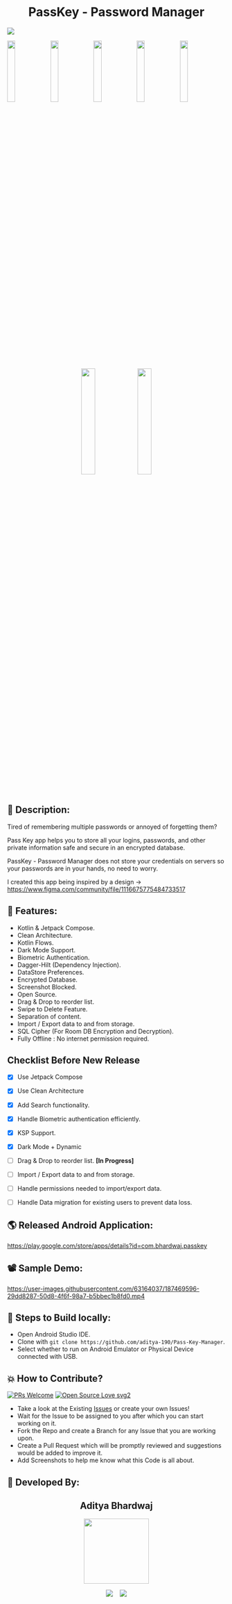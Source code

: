 <h1 align="center">PassKey - Password Manager</h1>

<p><img src="https://user-images.githubusercontent.com/63164037/187455306-6f717189-daf8-4906-a038-6907bd6b53fb.png"/></p>

<p float="left">
  <img src="https://user-images.githubusercontent.com/63164037/187455514-9a27baad-cff3-4983-b335-e9ec3870c0b6.png" width="19%"/>
  <img src="https://user-images.githubusercontent.com/63164037/187455529-6e092a62-f17a-4134-91fe-31680b196110.png" width="19%"/>
  <img src="https://user-images.githubusercontent.com/63164037/187455544-df969b5a-222e-450d-8513-adf82afa6eae.png" width="19%"/>
  <img src="https://user-images.githubusercontent.com/63164037/187455575-8db975c4-6e6a-4f6e-9569-1bb8dda77a19.png" width="19%"/>
  <img src="https://user-images.githubusercontent.com/63164037/187455589-8174b818-a6ef-4881-bd91-84b5b4e3017c.png" width="19%"/>
</p>

<p align="center">
  <img src="https://user-images.githubusercontent.com/63164037/187455605-b4c64912-f026-4598-aae2-8b829ce6f915.png" width="25%"/>
  <img src="https://user-images.githubusercontent.com/63164037/187455627-aa90e9c3-7317-4427-9ba8-f211568bd2e6.png" width="25%"/>
</p>


## 📜 Description:

Tired of remembering multiple passwords or annoyed of forgetting them?

Pass Key app helps you to store all your logins, passwords, and other private information safe and secure in an encrypted database.

PassKey - Password Manager does not store your credentials on servers so your passwords are in your hands, no need to worry.

I created this app being inspired by a design -> https://www.figma.com/community/file/1116675775484733517

## 🤩 Features:

- Kotlin & Jetpack Compose.
- Clean Architecture.
- Kotlin Flows.
- Dark Mode Support.
- Biometric Authentication.
- Dagger-Hilt (Dependency Injection).
- DataStore Preferences.
- Encrypted Database.
- Screenshot Blocked.
- Open Source.
- Drag & Drop to reorder list.
- Swipe to Delete Feature.
- Separation of content.
- Import / Export data to and from storage.
- SQL Cipher (For Room DB Encryption and Decryption).
- Fully Offline : No internet permission required.

## Checklist Before New Release

- [x] Use Jetpack Compose
- [x] Use Clean Architecture
- [x] Add Search functionality.
- [x] Handle Biometric authentication efficiently.
- [x] KSP Support.
- [x] Dark Mode + Dynamic
- [ ] Drag & Drop to reorder list. **[In Progress]**
- [ ] Import / Export data to and from storage.
- [ ] Handle permissions needed to import/export data.
- [ ] Handle Data migration for existing users to prevent data loss.


## 🌎 Released Android Application:
https://play.google.com/store/apps/details?id=com.bhardwaj.passkey

## 📽 Sample Demo:
https://user-images.githubusercontent.com/63164037/187469596-29dd8287-50d8-4f6f-98a7-b5bbec1b8fd0.mp4

## 🧪 Steps to Build locally:
- Open Android Studio IDE.
- Clone with `git clone https://github.com/aditya-190/Pass-Key-Manager`.
- Select whether to run on Android Emulator or Physical Device connected with USB.

## 💥 How to Contribute?

[![PRs Welcome](https://img.shields.io/badge/PRs-welcome-brightgreen.svg?style=flat-square)](http://makeapullrequest.com)
[![Open Source Love svg2](https://badges.frapsoft.com/os/v2/open-source.svg?v=103)](https://github.com/ellerbrock/open-source-badges/) 

- Take a look at the Existing [Issues](https://github.com/aditya-190/Pass-Key-Manager/issues) or create your own Issues!
- Wait for the Issue to be assigned to you after which you can start working on it.
- Fork the Repo and create a Branch for any Issue that you are working upon.
- Create a Pull Request which will be promptly reviewed and suggestions would be added to improve it.
- Add Screenshots to help me know what this Code is all about.

## 👦 Developed By:
<h2 align="center">Aditya Bhardwaj</h2>
<p align="center">
  <a href="https://github.com/aditya-190"><img src="https://avatars.githubusercontent.com/u/63164037?v=4" width=150px height=150px /></a> 
    
<p align="center">
  <a target="_blank"href="https://www.linkedin.com/in/adi-bhardwaj/"><img src="https://img.shields.io/badge/linkedin-%230077B5.svg?&style=for-the-badge&logo=linkedin&logoColor=white" /></a>&nbsp;&nbsp;&nbsp;
  <a href="mailto:aadi.bbhardwaj@gmail.com?subject=Hello%20Aditya,%20From%20Github"><img src="https://img.shields.io/badge/gmail-%23D14836.svg?&style=for-the-badge&logo=gmail&logoColor=white" /></a>
